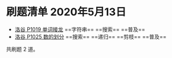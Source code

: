 # 刷题清单 2020年5月13日

- [洛谷 P1019 单词接龙](https://www.luogu.com.cn/problem/P1019) ==字符串== ==搜索== ==普及==
- [洛谷 P1025 数的划分](https://www.luogu.com.cn/problem/P1025) ==搜索== ==递归== ==剪枝== ==普及==

共刷题 $2$ 道。